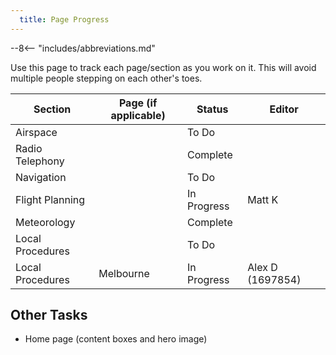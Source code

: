 ```yaml
---
  title: Page Progress
---
```


--8<-- "includes/abbreviations.md"

Use this page to track each page/section as you work on it. This will avoid multiple people stepping on each other's toes.

| Section | Page (if applicable) | Status | Editor |
| --- | --- | --- | --- |
| Airspace | | To Do | |
| Radio Telephony | | Complete | |
| Navigation | | To Do | |
| Flight Planning | | In Progress | Matt K |
| Meteorology | | Complete | |
| Local Procedures | | To Do | |
| Local Procedures | Melbourne | In Progress | Alex D (1697854) |

## Other Tasks
- Home page (content boxes and hero image)